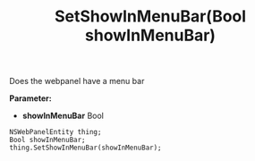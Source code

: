 ﻿---
uid: crmscript_ref_NSWebPanelEntity_SetShowInMenuBar
title: SetShowInMenuBar(Bool showInMenuBar)
intellisense: NSWebPanelEntity.SetShowInMenuBar
keywords: NSWebPanelEntity, GetShowInMenuBar
so.topic: reference
---

Does the webpanel have a menu bar

**Parameter:** 
 - **showInMenuBar** Bool

```crmscript
NSWebPanelEntity thing;
Bool showInMenuBar;
thing.SetShowInMenuBar(showInMenuBar);
```

